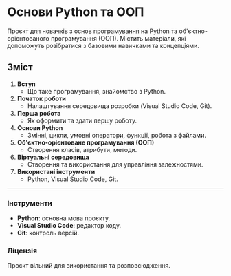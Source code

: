 # Основи Python та ООП

Проєкт для новачків з основ програмування на Python та об'єктно-орієнтованого програмування (ООП). Містить матеріали, які допоможуть розібратися з базовими навичками та концепціями.

## Зміст
1. **Вступ**
   - Що таке програмування, знайомство з Python.
2. **Початок роботи**
   - Налаштування середовища розробки (Visual Studio Code, Git).
3. **Перша робота**
   - Як оформити та здати першу роботу.
4. **Основи Python**
   - Змінні, цикли, умовні оператори, функції, робота з файлами.
5. **Об'єктно-орієнтоване програмування (ООП)**
   - Створення класів, атрибути, методи.
6. **Віртуальні середовища**
   - Створення та використання для управління залежностями.
7. **Використані інструменти**
   - Python, Visual Studio Code, Git.

---

### Інструменти
- **Python**: основна мова проєкту.
- **Visual Studio Code**: редактор коду.
- **Git**: контроль версій.

### Ліцензія
Проєкт вільний для використання та розповсюдження.
